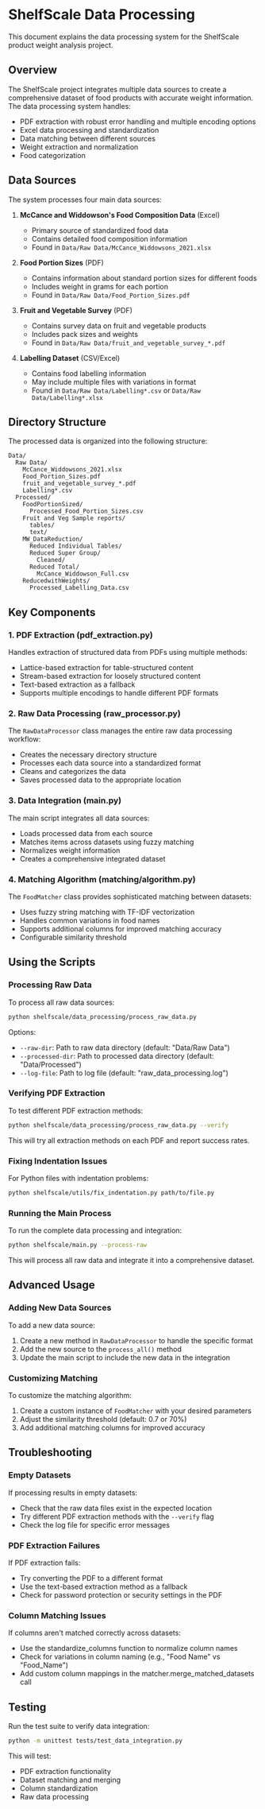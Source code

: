 # ShelfScale Data Processing

This document explains the data processing system for the ShelfScale product weight analysis project.

## Overview

The ShelfScale project integrates multiple data sources to create a comprehensive dataset of food products with accurate weight information. The data processing system handles:

- PDF extraction with robust error handling and multiple encoding options
- Excel data processing and standardization
- Data matching between different sources
- Weight extraction and normalization
- Food categorization

## Data Sources

The system processes four main data sources:

1. **McCance and Widdowson's Food Composition Data** (Excel)
   - Primary source of standardized food data
   - Contains detailed food composition information
   - Found in `Data/Raw Data/McCance_Widdowsons_2021.xlsx`

2. **Food Portion Sizes** (PDF)
   - Contains information about standard portion sizes for different foods
   - Includes weight in grams for each portion
   - Found in `Data/Raw Data/Food_Portion_Sizes.pdf`

3. **Fruit and Vegetable Survey** (PDF)
   - Contains survey data on fruit and vegetable products
   - Includes pack sizes and weights
   - Found in `Data/Raw Data/fruit_and_vegetable_survey_*.pdf`

4. **Labelling Dataset** (CSV/Excel)
   - Contains food labelling information
   - May include multiple files with variations in format
   - Found in `Data/Raw Data/Labelling*.csv` or `Data/Raw Data/Labelling*.xlsx`

## Directory Structure

The processed data is organized into the following structure:

```
Data/
  Raw Data/
    McCance_Widdowsons_2021.xlsx
    Food_Portion_Sizes.pdf
    fruit_and_vegetable_survey_*.pdf
    Labelling*.csv
  Processed/
    FoodPortionSized/
      Processed_Food_Portion_Sizes.csv
    Fruit and Veg Sample reports/
      tables/
      text/
    MW_DataReduction/
      Reduced Individual Tables/
      Reduced Super Group/
        Cleaned/
      Reduced Total/
        McCance_Widdowson_Full.csv
    ReducedwithWeights/
      Processed_Labelling_Data.csv
```

## Key Components

### 1. PDF Extraction (pdf_extraction.py)

Handles extraction of structured data from PDFs using multiple methods:
- Lattice-based extraction for table-structured content
- Stream-based extraction for loosely structured content
- Text-based extraction as a fallback
- Supports multiple encodings to handle different PDF formats

### 2. Raw Data Processing (raw_processor.py)

The `RawDataProcessor` class manages the entire raw data processing workflow:
- Creates the necessary directory structure
- Processes each data source into a standardized format
- Cleans and categorizes the data
- Saves processed data to the appropriate location

### 3. Data Integration (main.py)

The main script integrates all data sources:
- Loads processed data from each source
- Matches items across datasets using fuzzy matching
- Normalizes weight information
- Creates a comprehensive integrated dataset

### 4. Matching Algorithm (matching/algorithm.py)

The `FoodMatcher` class provides sophisticated matching between datasets:
- Uses fuzzy string matching with TF-IDF vectorization
- Handles common variations in food names
- Supports additional columns for improved matching accuracy
- Configurable similarity threshold

## Using the Scripts

### Processing Raw Data

To process all raw data sources:

```bash
python shelfscale/data_processing/process_raw_data.py
```

Options:
- `--raw-dir`: Path to raw data directory (default: "Data/Raw Data")
- `--processed-dir`: Path to processed data directory (default: "Data/Processed")
- `--log-file`: Path to log file (default: "raw_data_processing.log")

### Verifying PDF Extraction

To test different PDF extraction methods:

```bash
python shelfscale/data_processing/process_raw_data.py --verify
```

This will try all extraction methods on each PDF and report success rates.

### Fixing Indentation Issues

For Python files with indentation problems:

```bash
python shelfscale/utils/fix_indentation.py path/to/file.py
```

### Running the Main Process

To run the complete data processing and integration:

```bash
python shelfscale/main.py --process-raw
```

This will process all raw data and integrate it into a comprehensive dataset.

## Advanced Usage

### Adding New Data Sources

To add a new data source:

1. Create a new method in `RawDataProcessor` to handle the specific format
2. Add the new source to the `process_all()` method
3. Update the main script to include the new data in the integration

### Customizing Matching

To customize the matching algorithm:

1. Create a custom instance of `FoodMatcher` with your desired parameters
2. Adjust the similarity threshold (default: 0.7 or 70%)
3. Add additional matching columns for improved accuracy

## Troubleshooting

### Empty Datasets

If processing results in empty datasets:
- Check that the raw data files exist in the expected location
- Try different PDF extraction methods with the `--verify` flag
- Check the log file for specific error messages

### PDF Extraction Failures

If PDF extraction fails:
- Try converting the PDF to a different format
- Use the text-based extraction method as a fallback
- Check for password protection or security settings in the PDF

### Column Matching Issues

If columns aren't matched correctly across datasets:
- Use the standardize_columns function to normalize column names
- Check for variations in column naming (e.g., "Food Name" vs "Food_Name")
- Add custom column mappings in the matcher.merge_matched_datasets call

## Testing

Run the test suite to verify data integration:

```bash
python -m unittest tests/test_data_integration.py
```

This will test:
- PDF extraction functionality
- Dataset matching and merging
- Column standardization
- Raw data processing 